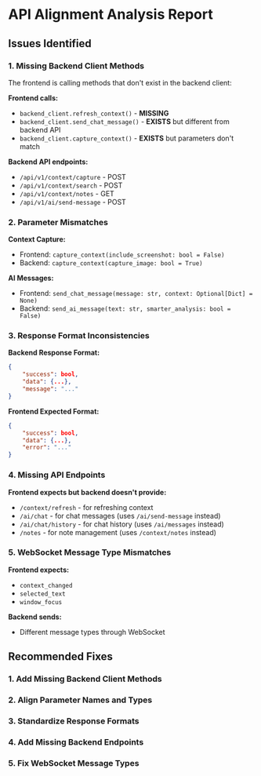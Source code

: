 # API Alignment Analysis Report

## Issues Identified

### 1. Missing Backend Client Methods
The frontend is calling methods that don't exist in the backend client:

**Frontend calls:**
- `backend_client.refresh_context()` - **MISSING**
- `backend_client.send_chat_message()` - **EXISTS** but different from backend API
- `backend_client.capture_context()` - **EXISTS** but parameters don't match

**Backend API endpoints:**
- `/api/v1/context/capture` - POST
- `/api/v1/context/search` - POST  
- `/api/v1/context/notes` - GET
- `/api/v1/ai/send-message` - POST

### 2. Parameter Mismatches

**Context Capture:**
- Frontend: `capture_context(include_screenshot: bool = False)`
- Backend: `capture_context(capture_image: bool = True)`

**AI Messages:**
- Frontend: `send_chat_message(message: str, context: Optional[Dict] = None)`
- Backend: `send_ai_message(text: str, smarter_analysis: bool = False)`

### 3. Response Format Inconsistencies

**Backend Response Format:**
```json
{
    "success": bool,
    "data": {...},
    "message": "..."
}
```

**Frontend Expected Format:**
```json
{
    "success": bool,
    "data": {...},
    "error": "..."
}
```

### 4. Missing API Endpoints

**Frontend expects but backend doesn't provide:**
- `/context/refresh` - for refreshing context
- `/ai/chat` - for chat messages (uses `/ai/send-message` instead)
- `/ai/chat/history` - for chat history (uses `/ai/messages` instead)
- `/notes` - for note management (uses `/context/notes` instead)

### 5. WebSocket Message Type Mismatches

**Frontend expects:**
- `context_changed`
- `selected_text`
- `window_focus`

**Backend sends:**
- Different message types through WebSocket

## Recommended Fixes

### 1. Add Missing Backend Client Methods
### 2. Align Parameter Names and Types
### 3. Standardize Response Formats
### 4. Add Missing Backend Endpoints
### 5. Fix WebSocket Message Types